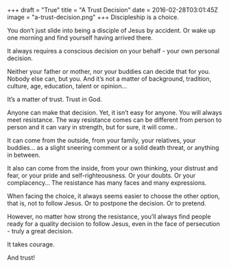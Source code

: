 +++
draft = "True"
title = "A Trust Decision"
date = 2016-02-28T03:01:45Z
image = "a-trust-decision.png"
+++
Discipleship is a choice.

You don’t just slide into being a disciple of Jesus by accident. Or wake up one morning and find yourself having arrived there.

It always requires a conscious decision on your behalf - your own personal decision.

Neither your father or mother, nor your buddies can decide that for you. Nobody else can, but you. And it’s not a matter of background, tradition, culture, age, education, talent or opinion…

It’s a matter of trust. Trust in God.

Anyone can make that decision.  Yet, it isn’t easy for anyone. You will always meet resistance. The way resistance comes can be different from person to person and it can vary in strength, but for sure, it will come..

It can come from the outside, from your family, your relatives, your buddies… as a slight sneering comment or a solid death threat, or anything in between.

It also can come from the inside, from your own thinking, your distrust and fear, or your pride and self-righteousness. Or your doubts. Or your complacency… The resistance has many faces and many expressions.

When facing the choice, it always seems easier to choose the other option, that is, not to follow Jesus. Or to postpone the decision. Or to pretend.

However, no matter how strong the resistance, you’ll always find people ready for a quality decision to follow Jesus, even in the face of persecution - truly a great decision.

It takes courage.

And trust!
